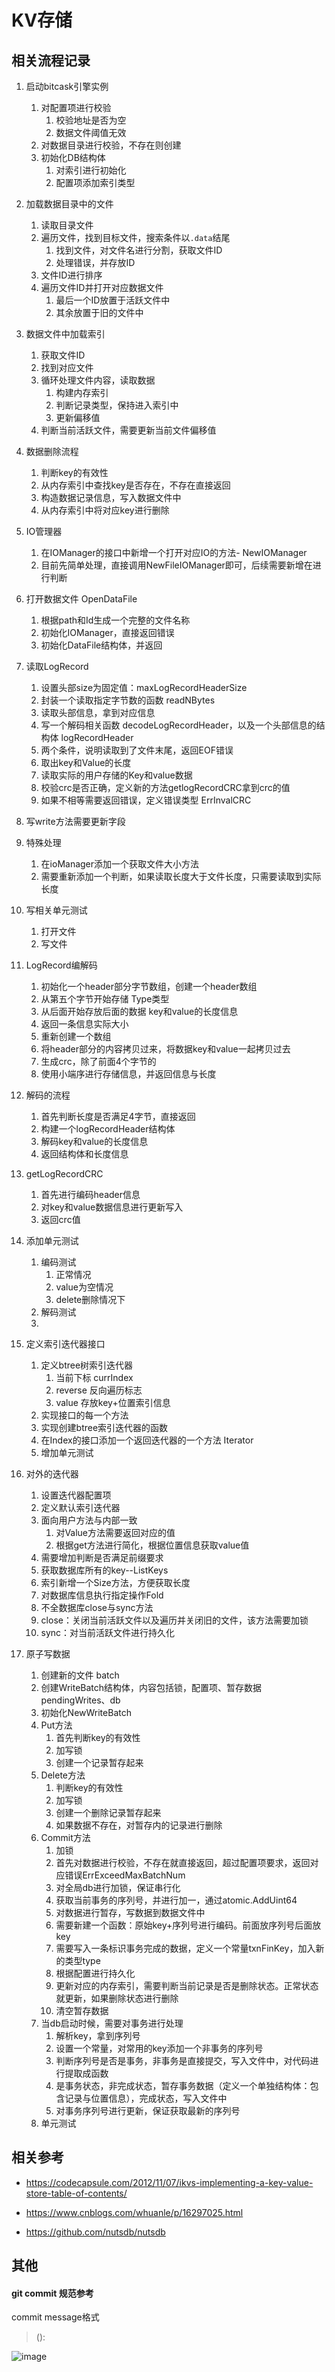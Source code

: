 # KV存储

## 相关流程记录

1. 启动bitcask引擎实例
   1. 对配置项进行校验
      1. 校验地址是否为空
      2. 数据文件阈值无效
   2. 对数据目录进行校验，不存在则创建
   3. 初始化DB结构体
      1. 对索引进行初始化
      2. 配置项添加索引类型

2. 加载数据目录中的文件
   1. 读取目录文件
   2. 遍历文件，找到目标文件，搜索条件以`.data`结尾
      1. 找到文件，对文件名进行分割，获取文件ID
      2. 处理错误，并存放ID
   3. 文件ID进行排序
   4. 遍历文件ID并打开对应数据文件
      1. 最后一个ID放置于活跃文件中
      2. 其余放置于旧的文件中
3. 数据文件中加载索引
   1. 获取文件ID
   2. 找到对应文件
   3. 循环处理文件内容，读取数据
      1. 构建内存索引
      2. 判断记录类型，保持进入索引中
      3. 更新偏移值
   4. 判断当前活跃文件，需要更新当前文件偏移值



1. 数据删除流程
   1. 判断key的有效性
   2. 从内存索引中查找key是否存在，不存在直接返回
   3. 构造数据记录信息，写入数据文件中
   4. 从内存索引中将对应key进行删除



1. IO管理器
   1. 在IOManager的接口中新增一个打开对应IO的方法- NewIOManager
   2. 目前先简单处理，直接调用NewFileIOManager即可，后续需要新增在进行判断
2. 打开数据文件 OpenDataFile
   1. 根据path和Id生成一个完整的文件名称
   2. 初始化IOManager，直接返回错误
   3. 初始化DataFile结构体，并返回
4. 读取LogRecord
   1. 设置头部size为固定值：maxLogRecordHeaderSize
   2. 封装一个读取指定字节数的函数 readNBytes
   3. 读取头部信息，拿到对应信息
   4. 写一个解码相关函数 decodeLogRecordHeader，以及一个头部信息的结构体 logRecordHeader
   5. 两个条件，说明读取到了文件末尾，返回EOF错误
   6. 取出key和Value的长度
   7. 读取实际的用户存储的Key和value数据
   8. 校验crc是否正确，定义新的方法getlogRecordCRC拿到crc的值
   9. 如果不相等需要返回错误，定义错误类型 ErrInvalCRC
10. 写write方法需要更新字段
11. 特殊处理
    1. 在ioManager添加一个获取文件大小方法
    2. 需要重新添加一个判断，如果读取长度大于文件长度，只需要读取到实际长度
3. 写相关单元测试
   1. 打开文件
   2. 写文件



1. LogRecord编解码
   1. 初始化一个header部分字节数组，创建一个header数组
   2. 从第五个字节开始存储 Type类型
   3. 从后面开始存放后面的数据 key和value的长度信息
   4. 返回一条信息实际大小
   5. 重新创建一个数组
   6. 将header部分的内容拷贝过来，将数据key和value一起拷贝过去
   7. 生成crc，除了前面4个字节的
   8. 使用小端序进行存储信息，并返回信息与长度

2. 解码的流程
   1. 首先判断长度是否满足4字节，直接返回
   2. 构建一个logRecordHeader结构体
   3. 解码key和value的长度信息
   4. 返回结构体和长度信息

3. getLogRecordCRC
   1. 首先进行编码header信息
   2. 对key和value数据信息进行更新写入
   3. 返回crc值
4. 添加单元测试
   1. 编码测试
      1. 正常情况
      2. value为空情况
      3. delete删除情况下
   2. 解码测试
   3. 

   

1. 定义索引迭代器接口
   1. 定义btree树索引迭代器
      1. 当前下标 currIndex
      2. reverse 反向遍历标志
      3. value 存放key+位置索引信息
   2. 实现接口的每一个方法
   3. 实现创建btree索引迭代器的函数
   4. 在Index的接口添加一个返回迭代器的一个方法 Iterator
   5. 增加单元测试


1. 对外的迭代器
   1. 设置迭代器配置项
   2. 定义默认索引迭代器
   3. 面向用户方法与内部一致
      1. 对Value方法需要返回对应的值
      2. 根据get方法进行简化，根据位置信息获取value值
   4. 需要增加判断是否满足前缀要求
   5. 获取数据库所有的key--ListKeys
   6. 索引新增一个Size方法，方便获取长度
   7. 对数据库信息执行指定操作Fold 
   8. 不全数据库close与sync方法
   9. close：关闭当前活跃文件以及遍历并关闭旧的文件，该方法需要加锁
   10. sync：对当前活跃文件进行持久化


1. 原子写数据
   1. 创建新的文件 batch
   2. 创建WriteBatch结构体，内容包括锁，配置项、暂存数据pendingWrites、db
   3. 初始化NewWriteBatch
   4. Put方法
      1. 首先判断key的有效性
      2. 加写锁
      3. 创建一个记录暂存起来
   5. Delete方法
      1. 判断key的有效性
      2. 加写锁
      3. 创建一个删除记录暂存起来
      4. 如果数据不存在，对暂存内的记录进行删除
   6. Commit方法
      1. 加锁
      2. 首先对数据进行校验，不存在就直接返回，超过配置项要求，返回对应错误ErrExceedMaxBatchNum
      3. 对全局db进行加锁，保证串行化
      4. 获取当前事务的序列号，并进行加一，通过atomic.AddUint64
      5. 对数据进行暂存，写数据到数据文件中
      6. 需要新建一个函数：原始key+序列号进行编码。前面放序列号后面放key
      7. 需要写入一条标识事务完成的数据，定义一个常量txnFinKey，加入新的类型type
      8. 根据配置进行持久化
      9. 更新对应的内存索引，需要判断当前记录是否是删除状态。正常状态就更新，如果删除状态进行删除
      10. 清空暂存数据 
   7. 当db启动时候，需要对事务进行处理
      1. 解析key，拿到序列号
      2. 设置一个常量，对常用的key添加一个非事务的序列号
      3. 判断序列号是否是事务，非事务是直接提交，写入文件中，对代码进行提取成函数
      4. 是事务状态，非完成状态，暂存事务数据（定义一个单独结构体：包含记录与位置信息），完成状态，写入文件中
      5. 对事务序列号进行更新，保证获取最新的序列号
   8. 单元测试
## 相关参考

* https://codecapsule.com/2012/11/07/ikvs-implementing-a-key-value-store-table-of-contents/

* https://www.cnblogs.com/whuanle/p/16297025.html

* https://github.com/nutsdb/nutsdb



## 其他

#### git commit 规范参考

commit message格式

><type>(<scope>): <subject>


![image](./assets/162549766-58f164df-3794-4a5a-ab25-dd47962de74e.png)
